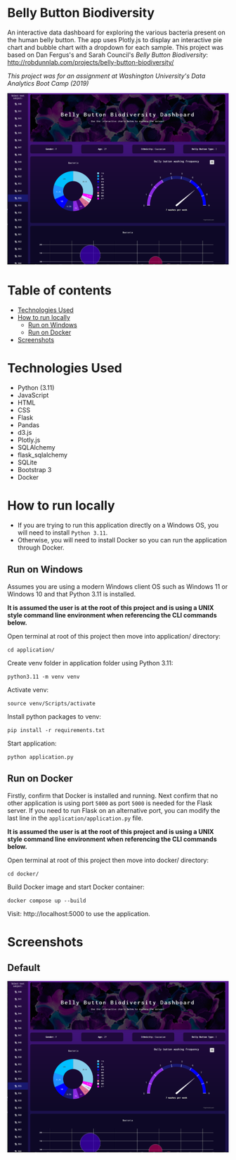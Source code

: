 # Belly Button Biodiversity

An interactive data dashboard for exploring the various bacteria present on the human belly button. The app uses Plotly.js to display an interactive pie chart and bubble chart with a dropdown for each sample.
This project was based on Dan Fergus's and Sarah Council's _Belly Button Biodiversity_: http://robdunnlab.com/projects/belly-button-biodiversity/

_This project was for an assignment at Washington University's Data Analytics Boot Camp (2019)_

<img src="presentation/thumbnail.png" width="900">

# Table of contents

- [Technologies Used](#technologies-used)
- [How to run locally](#how-to-run-locally)
  - [Run on Windows](#run-on-windows)
  - [Run on Docker](#run-on-docker)
- [Screenshots](#screenshots)

# Technologies Used

- Python (3.11)
- JavaScript
- HTML
- CSS
- Flask
- Pandas
- d3.js
- Plotly.js
- SQLAlchemy
- flask_sqlalchemy
- SQLite
- Bootstrap 3
- Docker

# How to run locally

- If you are trying to run this application directly on a Windows OS, you will need to install `Python 3.11`.
- Otherwise, you will need to install Docker so you can run the application through Docker.

## Run on Windows

Assumes you are using a modern Windows client OS such as Windows 11 or Windows 10 and that Python 3.11 is installed.

**It is assumed the user is at the root of this project and is using a UNIX style command line environment when referencing the CLI commands below.**

Open terminal at root of this project then move into application/ directory:

```
cd application/
```

Create venv folder in application folder using Python 3.11:

```
python3.11 -m venv venv
```

Activate venv:

```
source venv/Scripts/activate
```

Install python packages to venv:

```
pip install -r requirements.txt
```

Start application:

```
python application.py
```

## Run on Docker

Firstly, confirm that Docker is installed and running. Next confirm that no other application is using port `5000` as port `5000` is needed for the Flask server. If you need to run Flask on an alternative port, you can modify the last line in the `application/application.py` file.

**It is assumed the user is at the root of this project and is using a UNIX style command line environment when referencing the CLI commands below.**

Open terminal at root of this project then move into docker/ directory:

```
cd docker/
```

Build Docker image and start Docker container:

```
docker compose up --build
```

Visit: http://localhost:5000 to use the application.

# Screenshots

## Default

<img src="presentation/thumbnail.png" width="900">
